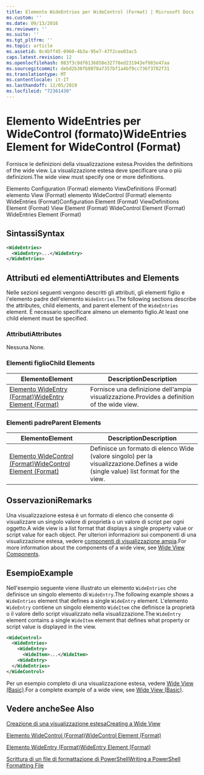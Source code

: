 ```yaml
---
title: Elemento WideEntries per WideControl (Format) | Microsoft Docs
ms.custom: ''
ms.date: 09/13/2016
ms.reviewer: ''
ms.suite: ''
ms.tgt_pltfrm: ''
ms.topic: article
ms.assetid: 0c4bff45-0960-4b3a-95e7-47f2cee03ac5
caps.latest.revision: 12
ms.openlocfilehash: 083f3c8df8136858e32778ed231943ef983e47aa
ms.sourcegitcommit: debd2b38fb8070a7357bf1a4bf9cc736f3702f31
ms.translationtype: MT
ms.contentlocale: it-IT
ms.lasthandoff: 12/05/2019
ms.locfileid: "72361430"
---
```

# <a name="wideentries-element-for-widecontrol-format"></a><span data-ttu-id="b18a8-102">Elemento WideEntries per WideControl (formato)</span><span class="sxs-lookup"><span data-stu-id="b18a8-102">WideEntries Element for WideControl (Format)</span></span>

<span data-ttu-id="b18a8-103">Fornisce le definizioni della visualizzazione estesa.</span><span class="sxs-lookup"><span data-stu-id="b18a8-103">Provides the definitions of the wide view.</span></span> <span data-ttu-id="b18a8-104">La visualizzazione estesa deve specificare una o più definizioni.</span><span class="sxs-lookup"><span data-stu-id="b18a8-104">The wide view must specify one or more definitions.</span></span>

<span data-ttu-id="b18a8-105">Elemento Configuration (Format) elemento ViewDefinitions (Format) elemento View (Format) elemento WideControl (Format) elemento WideEntries (Format)</span><span class="sxs-lookup"><span data-stu-id="b18a8-105">Configuration Element (Format) ViewDefinitions Element (Format) View Element (Format) WideControl Element (Format) WideEntries Element (Format)</span></span>

## <a name="syntax"></a><span data-ttu-id="b18a8-106">Sintassi</span><span class="sxs-lookup"><span data-stu-id="b18a8-106">Syntax</span></span>

```xml
<WideEntries>
  <WideEntry>...</WideEntry>
</WideEntries>

```

## <a name="attributes-and-elements"></a><span data-ttu-id="b18a8-107">Attributi ed elementi</span><span class="sxs-lookup"><span data-stu-id="b18a8-107">Attributes and Elements</span></span>

<span data-ttu-id="b18a8-108">Nelle sezioni seguenti vengono descritti gli attributi, gli elementi figlio e l'elemento padre dell'elemento `WideEntries`.</span><span class="sxs-lookup"><span data-stu-id="b18a8-108">The following sections describe the attributes, child elements, and parent element of the `WideEntries` element.</span></span> <span data-ttu-id="b18a8-109">È necessario specificare almeno un elemento figlio.</span><span class="sxs-lookup"><span data-stu-id="b18a8-109">At least one child element must be specified.</span></span>

### <a name="attributes"></a><span data-ttu-id="b18a8-110">Attributi</span><span class="sxs-lookup"><span data-stu-id="b18a8-110">Attributes</span></span>

<span data-ttu-id="b18a8-111">Nessuna.</span><span class="sxs-lookup"><span data-stu-id="b18a8-111">None.</span></span>

### <a name="child-elements"></a><span data-ttu-id="b18a8-112">Elementi figlio</span><span class="sxs-lookup"><span data-stu-id="b18a8-112">Child Elements</span></span>

|<span data-ttu-id="b18a8-113">Elemento</span><span class="sxs-lookup"><span data-stu-id="b18a8-113">Element</span></span>|<span data-ttu-id="b18a8-114">Description</span><span class="sxs-lookup"><span data-stu-id="b18a8-114">Description</span></span>|
|-------------|-----------------|
|[<span data-ttu-id="b18a8-115">Elemento WideEntry (Format)</span><span class="sxs-lookup"><span data-stu-id="b18a8-115">WideEntry Element (Format)</span></span>](./wideentry-element-for-widecontrol-format.md)|<span data-ttu-id="b18a8-116">Fornisce una definizione dell'ampia visualizzazione.</span><span class="sxs-lookup"><span data-stu-id="b18a8-116">Provides a definition of the wide view.</span></span>|

### <a name="parent-elements"></a><span data-ttu-id="b18a8-117">Elementi padre</span><span class="sxs-lookup"><span data-stu-id="b18a8-117">Parent Elements</span></span>

|<span data-ttu-id="b18a8-118">Elemento</span><span class="sxs-lookup"><span data-stu-id="b18a8-118">Element</span></span>|<span data-ttu-id="b18a8-119">Description</span><span class="sxs-lookup"><span data-stu-id="b18a8-119">Description</span></span>|
|-------------|-----------------|
|[<span data-ttu-id="b18a8-120">Elemento WideControl (Format)</span><span class="sxs-lookup"><span data-stu-id="b18a8-120">WideControl Element (Format)</span></span>](./widecontrol-element-format.md)|<span data-ttu-id="b18a8-121">Definisce un formato di elenco Wide (valore singolo) per la visualizzazione.</span><span class="sxs-lookup"><span data-stu-id="b18a8-121">Defines a wide (single value) list format for the view.</span></span>|

## <a name="remarks"></a><span data-ttu-id="b18a8-122">Osservazioni</span><span class="sxs-lookup"><span data-stu-id="b18a8-122">Remarks</span></span>

<span data-ttu-id="b18a8-123">Una visualizzazione estesa è un formato di elenco che consente di visualizzare un singolo valore di proprietà o un valore di script per ogni oggetto.</span><span class="sxs-lookup"><span data-stu-id="b18a8-123">A wide view is a list format that displays a single property value or script value for each object.</span></span> <span data-ttu-id="b18a8-124">Per ulteriori informazioni sui componenti di una visualizzazione estesa, vedere [componenti di visualizzazione ampia](./creating-a-wide-view.md).</span><span class="sxs-lookup"><span data-stu-id="b18a8-124">For more information about the components of a wide view, see [Wide View Components](./creating-a-wide-view.md).</span></span>

## <a name="example"></a><span data-ttu-id="b18a8-125">Esempio</span><span class="sxs-lookup"><span data-stu-id="b18a8-125">Example</span></span>

<span data-ttu-id="b18a8-126">Nell'esempio seguente viene illustrato un elemento `WideEntries` che definisce un singolo elemento di `WideEntry`.</span><span class="sxs-lookup"><span data-stu-id="b18a8-126">The following example shows a `WideEntries` element that defines a single `WideEntry` element.</span></span> <span data-ttu-id="b18a8-127">L'elemento `WideEntry` contiene un singolo elemento `WideItem` che definisce la proprietà o il valore dello script visualizzato nella visualizzazione.</span><span class="sxs-lookup"><span data-stu-id="b18a8-127">The `WideEntry` element contains a single `WideItem` element that defines what property or script value is displayed in the view.</span></span>

```xml
<WideControl>
  <WideEntries>
    <WideEntry>
      <WideItem>...</WideItem>
    <WideEntry>
  </WideEntries>
</WideControl>
```

<span data-ttu-id="b18a8-128">Per un esempio completo di una visualizzazione estesa, vedere [Wide View (Basic)](./wide-view-basic.md).</span><span class="sxs-lookup"><span data-stu-id="b18a8-128">For a complete example of a wide view, see [Wide View (Basic)](./wide-view-basic.md).</span></span>

## <a name="see-also"></a><span data-ttu-id="b18a8-129">Vedere anche</span><span class="sxs-lookup"><span data-stu-id="b18a8-129">See Also</span></span>

[<span data-ttu-id="b18a8-130">Creazione di una visualizzazione estesa</span><span class="sxs-lookup"><span data-stu-id="b18a8-130">Creating a Wide View</span></span>](./creating-a-wide-view.md)

[<span data-ttu-id="b18a8-131">Elemento WideControl (Format)</span><span class="sxs-lookup"><span data-stu-id="b18a8-131">WideControl Element (Format)</span></span>](./widecontrol-element-format.md)

[<span data-ttu-id="b18a8-132">Elemento WideEntry (Format)</span><span class="sxs-lookup"><span data-stu-id="b18a8-132">WideEntry Element (Format)</span></span>](./wideentry-element-for-widecontrol-format.md)

[<span data-ttu-id="b18a8-133">Scrittura di un file di formattazione di PowerShell</span><span class="sxs-lookup"><span data-stu-id="b18a8-133">Writing a PowerShell Formatting File</span></span>](./writing-a-powershell-formatting-file.md)
